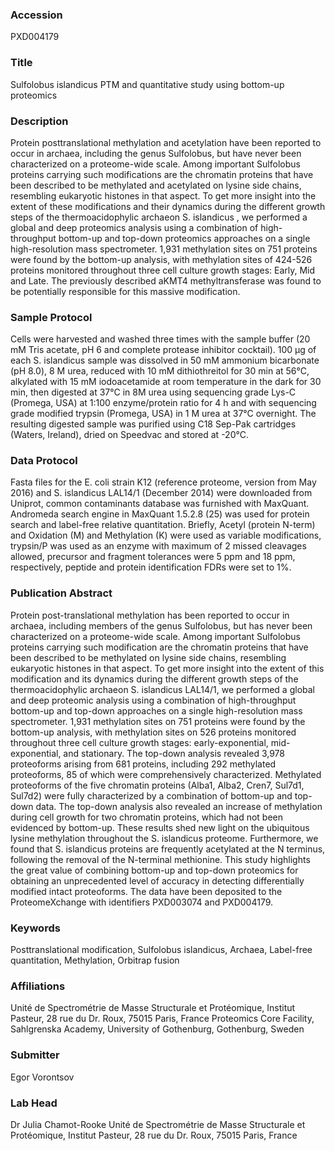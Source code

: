 ### Accession
PXD004179

### Title
Sulfolobus islandicus PTM and quantitative study using bottom-up proteomics

### Description
Protein posttranslational methylation and acetylation have been reported to occur in archaea, including the genus Sulfolobus, but have never been characterized on a proteome-wide scale. Among important Sulfolobus proteins carrying such modifications are the chromatin proteins that have been described to be methylated and acetylated on lysine side chains, resembling eukaryotic histones in that aspect. To get more insight into the extent of these modifications and their dynamics during the different growth steps of the thermoacidophylic archaeon S. islandicus , we performed a global and deep proteomics analysis using a combination of high-throughput bottom-up and top-down proteomics approaches on a single high-resolution mass spectrometer. 1,931 methylation sites on 751 proteins were found by the bottom-up analysis, with methylation sites of 424-526 proteins monitored throughout three cell culture growth stages: Early, Mid and Late. The previously described aKMT4 methyltransferase was found to be potentially responsible for this massive modification.

### Sample Protocol
Cells were harvested and washed three times with the sample buffer (20 mM Tris acetate, pH 6 and complete protease inhibitor cocktail). 100 µg of each S. islandicus sample was dissolved in 50 mM ammonium bicarbonate (pH 8.0), 8 M urea, reduced with 10 mM dithiothreitol for 30 min at 56°C, alkylated with 15 mM iodoacetamide at room temperature in the dark for 30 min, then digested at 37°C in 8M urea using sequencing grade Lys-C (Promega, USA) at 1:100 enzyme/protein ratio for 4 h and with sequencing grade modified trypsin (Promega, USA) in 1 M urea at 37°C overnight. The resulting digested sample was purified using C18 Sep-Pak cartridges (Waters, Ireland), dried on Speedvac and stored at -20°C.

### Data Protocol
Fasta files for the E. coli strain K12 (reference proteome, version from May 2016) and S. islandicus LAL14/1 (December 2014) were downloaded from Uniprot, common contaminants database was furnished with MaxQuant. Andromeda search engine in MaxQuant 1.5.2.8 (25) was used for protein search and label-free relative quantitation. Briefly, Acetyl (protein N-term) and Oxidation (M) and Methylation (K) were used as variable modifications, trypsin/P was used as an enzyme with maximum of 2 missed cleavages allowed, precursor and fragment tolerances were 5 ppm and 18 ppm, respectively, peptide and protein identification FDRs were set to 1%.

### Publication Abstract
Protein post-translational methylation has been reported to occur in archaea, including members of the genus Sulfolobus, but has never been characterized on a proteome-wide scale. Among important Sulfolobus proteins carrying such modification are the chromatin proteins that have been described to be methylated on lysine side chains, resembling eukaryotic histones in that aspect. To get more insight into the extent of this modification and its dynamics during the different growth steps of the thermoacidophylic archaeon S. islandicus LAL14/1, we performed a global and deep proteomic analysis using a combination of high-throughput bottom-up and top-down approaches on a single high-resolution mass spectrometer. 1,931 methylation sites on 751 proteins were found by the bottom-up analysis, with methylation sites on 526 proteins monitored throughout three cell culture growth stages: early-exponential, mid-exponential, and stationary. The top-down analysis revealed 3,978 proteoforms arising from 681 proteins, including 292 methylated proteoforms, 85 of which were comprehensively characterized. Methylated proteoforms of the five chromatin proteins (Alba1, Alba2, Cren7, Sul7d1, Sul7d2) were fully characterized by a combination of bottom-up and top-down data. The top-down analysis also revealed an increase of methylation during cell growth for two chromatin proteins, which had not been evidenced by bottom-up. These results shed new light on the ubiquitous lysine methylation throughout the S. islandicus proteome. Furthermore, we found that S. islandicus proteins are frequently acetylated at the N terminus, following the removal of the N-terminal methionine. This study highlights the great value of combining bottom-up and top-down proteomics for obtaining an unprecedented level of accuracy in detecting differentially modified intact proteoforms. The data have been deposited to the ProteomeXchange with identifiers PXD003074 and PXD004179.

### Keywords
Posttranslational modification, Sulfolobus islandicus, Archaea, Label-free quantitation, Methylation, Orbitrap fusion

### Affiliations
Unité de Spectrométrie de Masse Structurale et Protéomique, Institut Pasteur, 28 rue du Dr. Roux, 75015 Paris, France
Proteomics Core Facility, Sahlgrenska Academy, University of Gothenburg, Gothenburg, Sweden

### Submitter
Egor Vorontsov

### Lab Head
Dr Julia Chamot-Rooke
Unité de Spectrométrie de Masse Structurale et Protéomique, Institut Pasteur, 28 rue du Dr. Roux, 75015 Paris, France


